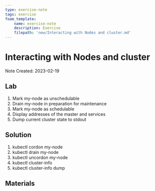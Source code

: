 ```yaml
---
type: exercise-note
tags: exercise
foam_template:
    name: exercise-note
    description: Exercise
    filepath: 'new/Interacting with Nodes and cluster.md'
---
```

# Interacting with Nodes and cluster
Note Created: 2023-02-19

## Lab 

1. Mark my-node as unschedulable
2. Drain my-node in preparation for maintenance
3. Mark my-node as schedulable
4. Display addresses of the master and services
5. Dump current cluster state to stdout

## Solution

1. kubectl cordon my-node
2. kubectl drain my-node
3. kubectl uncordon my-node
4. kubectl cluster-info 
5. kubectl cluster-info dump

## Materials